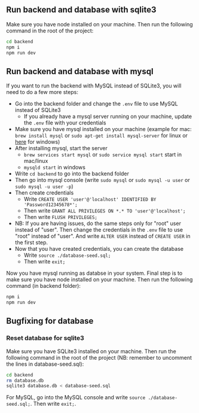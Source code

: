 ## Run backend and database with sqlite3

Make sure you have node installed on your machine. Then run the following command in the root of the project:

```bash
cd backend
npm i
npm run dev
```

## Run backend and database with mysql

If you want to run the backend with MySQL instead of SQLite3, you will need to do a few more steps:

- Go into the backend folder and change the `.env` file to use MySQL instead of SQLite3
  - If you already have a mysql server running on your machine, update the `.env` file with your credentials
- Make sure you have mysql installed on your machine (example for mac: `brew install mysql` or `sudo apt-get install mysql-server` for linux or [here](https://dev.mysql.com/downloads/installer/) for windows)
- After installing mysql, start the server 
  - `brew services start mysql` or `sudo service mysql start` start in mac/linux
  - `mysqld start` in windows
- Write `cd backend` to go into the backend folder
- Then go into mysql console (write `sudo mysql` or `sudo mysql -u user` or `sudo mysql -u user -p`)
- Then create credentials
  - Write `CREATE USER 'user'@'localhost' IDENTIFIED BY 'Password12345678*';`
  - Then write `GRANT ALL PRIVILEGES ON *.* TO 'user'@'localhost';`
  - Then write `FLUSH PRIVILEGES;`
- NB: If you are having issues, do the same steps only for "root" user instead of "user". Then change the credentials in the `.env` file to use "root" instead of "user". And write `ALTER USER` instead of `CREATE USER` in the first step.
- Now that you have created credentials, you can create the database
  - Write `source ./database-seed.sql;`
  - Then write `exit;`
  
Now you have mysql running as databse in your system. 
Final step is to make sure you have node installed on your machine. Then run the following command (in backend folder):

```bash
npm i
npm run dev
```

## Bugfixing for database

### Reset database for sqlite3

Make sure you have SQLite3 installed on your machine. Then run the following command in the root of the project (NB: remember to uncomment the lines in database-seed.sql):
```bash
cd backend
rm database.db
sqlite3 database.db < database-seed.sql
```

For MySQL, go into the MySQL console and write `source ./database-seed.sql;`. Then write `exit;`.
